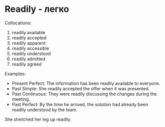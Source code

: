 # Readily - легко

Collocations:

1. readily available
2. readily accepted
3. readily apparent
4. readily accessible
5. readily understood
6. readily admitted
7. readily agreed

Examples:

- Present Perfect: The information has been readily available to everyone.
- Past Simple: She readily accepted the offer when it was presented.
- Past Continuous: They were readily discussing the changes during the meeting.
- Past Perfect: By the time he arrived, the solution had already been readily understood by the team.

She stretched her leg up readily.
